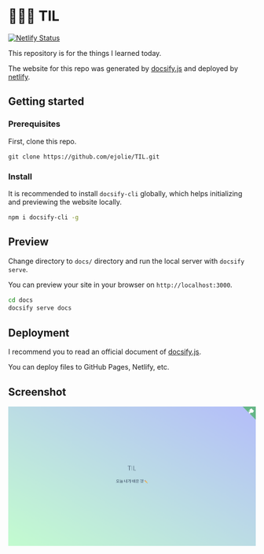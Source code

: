 # 👩🏻‍💻 TIL
[![Netlify Status](https://api.netlify.com/api/v1/badges/c4cf4049-2e26-4c39-a960-53e952428b7b/deploy-status)](https://app.netlify.com/sites/todayejlearned/deploys)

This repository is for the things I learned today.

The website for this repo was generated by [docsify.js](https://docsify.js.org/#/) and deployed by [netlify](https://todayejlearned.netlify.com).

## Getting started

### Prerequisites

First, clone this repo.
```
git clone https://github.com/ejolie/TIL.git
```

### Install

It is recommended to install `docsify-cli` globally, which helps initializing and previewing the website locally.
```bash
npm i docsify-cli -g
```

## Preview
Change directory to `docs/` directory and run the local server with `docsify serve`.

You can preview your site in your browser on `http://localhost:3000`.

```bash
cd docs
docsify serve docs
```

## Deployment
I recommend you to read an official document of [docsify.js](https://docsify.js.org/#/deploy).

You can deploy files to GitHub Pages, Netlify, etc.

## Screenshot

<img src="./main.png" alt="TIL main screenshot" width="700">
